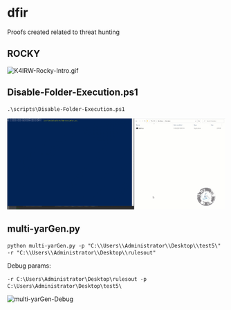# dfir
Proofs created related to threat hunting

## ROCKY

![K4IRW-Rocky-Intro.gif](K4IRW-Rocky-Intro.gif)

## Disable-Folder-Execution.ps1
```
.\scripts\Disable-Folder-Execution.ps1
```
![](Disable-folder-Execution.gif)

## multi-yarGen.py
```
python multi-yarGen.py -p "C:\\Users\\Administrator\\Desktop\\test5\" -r "C:\\Users\\Administrator\\Desktop\\rulesout"  
```

Debug params: 
```
-r C:\Users\Administrator\Desktop\rulesout -p C:\Users\Administrator\Desktop\test5\
```

![multi-yarGen-Debug](https://user-images.githubusercontent.com/21306672/185545596-eada7ea9-8c1d-4009-9ed4-68dbdd039029.gif)
